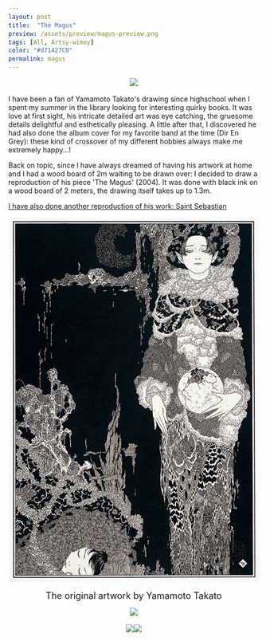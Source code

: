 ```yaml
---
layout: post
title:  "The Magus"
preview: /assets/preview/magus-preview.png
tags: [All, Artsy-wimey]
color: "#d71427C0"
permalink: magus
---
```

<p align="center">
<a href="/assets/magus/magus_face.JPG">
    <img src="/assets/magus/magus_face.JPG" width="500"/>
</a>
</p>

I have been a fan of Yamamoto Takato's drawing since highschool when I spent my summer in the library looking for interesting quirky books. It was love at first sight, his intricate detailed art was eye catching, the gruesome details delightful and esthetically pleasing. A little after that, I discovered he had also done the album cover for my favorite band at the time (Dir En Grey): these kind of crossover of my different hobbies always make me extremely happy...!

Back on topic, since I have always dreamed of having his artwork at home and I had a wood board of 2m waiting to be drawn over: I decided to draw a reproduction of his piece 'The Magus' (2004). It was done with black ink on a wood board of 2 meters, the drawing itself takes up to 1.3m. 

<a href="saintsebastian">I have also done another reproduction of his work: Saint Sebastian</a>

<p align="center">
<a href="/assets/magus/magus_original.JPG">
    <img src="/assets/magus/magus_original.JPG" width="500"/>
</a>
<figcaption id="caption_small" style="text-align:center; font-size: 18px;">The original artwork by Yamamoto Takato</figcaption>
</p>

<p align="center">
<a href="/assets/magus/magus_all.JPG">
	   <img src="/assets/magus/magus_all.JPG" width="700"/>
</a>
</p>

<div style="display: flex; justify-content: center; align-items: center; flex-wrap: wrap;">
<a href="/assets/magus/magus_top.JPG">
	   <img src="/assets/magus/magus_top.JPG" width="700"/>
</a>
<a href="/assets/magus/magus_bottom.JPG">
	   <img src="/assets/magus/magus_bottom.JPG" width="700"/>
</a>
</div>
